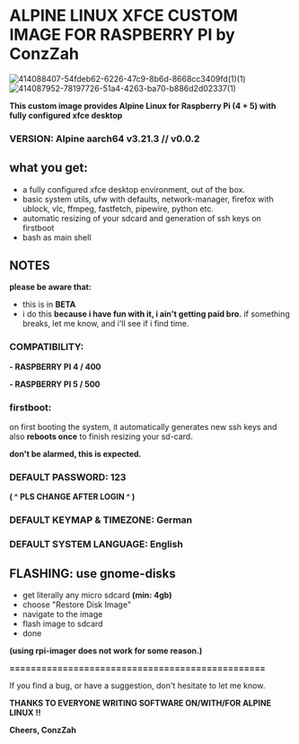 # ALPINE LINUX XFCE CUSTOM IMAGE FOR RASPBERRY PI by ConzZah

![414088407-54fdeb62-6226-47c9-8b6d-8668cc3409fd(1)(1)](https://github.com/user-attachments/assets/2fa70502-21da-45c2-9db3-b45a7e0e4944)
![414087952-78197726-51a4-4263-ba70-b886d2d02337(1)](https://github.com/user-attachments/assets/c4e559a2-916e-4260-a663-f49fc03d3ff9)

**This custom image provides Alpine Linux for Raspberry Pi (4 + 5) with fully configured xfce desktop**

### VERSION: Alpine aarch64 v3.21.3 // v0.0.2

## what you get:

- a fully configured xfce desktop environment, out of the box.
- basic system utils, ufw with defaults, network-manager, firefox with ublock, vlc, ffmpeg, fastfetch, pipewire, python etc.
- automatic resizing of your sdcard and generation of ssh keys on firstboot
- bash as main shell


## NOTES

**please be aware that:**

- this is in **BETA**
- i do this **because i have fun with it, i ain't getting paid bro.** if something breaks, let me know, and i'll see if i find time.


### COMPATIBILITY:

**- RASPBERRY PI 4 / 400**

**- RASPBERRY PI 5 / 500**


### firstboot:
on first booting the system, it automatically generates new ssh keys and also **reboots once** to finish resizing your sd-card.

**don't be alarmed, this is expected.**


### DEFAULT PASSWORD: 123
**( ^ PLS CHANGE AFTER LOGIN ^ )**


### DEFAULT KEYMAP & TIMEZONE: German

### DEFAULT SYSTEM LANGUAGE: English

## FLASHING: use gnome-disks 

- get literally any micro sdcard **(min: 4gb)**
- choose "Restore Disk Image"
- navigate to the image
- flash image to sdcard
- done

**(using rpi-imager does not work for some reason.)**

**================================================**

If you find a bug, or have a suggestion, don't hesitate to let me know.

**THANKS TO EVERYONE WRITING SOFTWARE ON/WITH/FOR ALPINE LINUX !!**


**Cheers, ConzZah**
